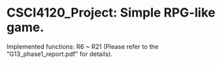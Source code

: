 # CSCI4120_Project: Simple RPG-like game.

Implemented functions: R6 ~ R21 (Please refer to the "G13_phase1_report.pdf" for details).
